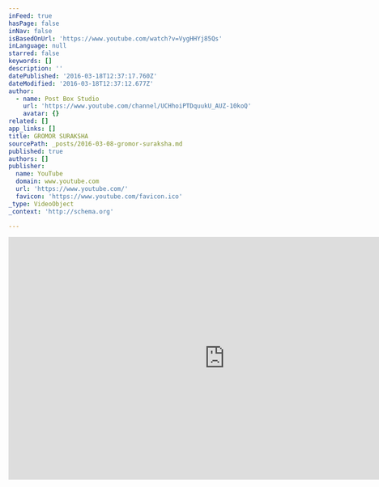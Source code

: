 ```yaml
---
inFeed: true
hasPage: false
inNav: false
isBasedOnUrl: 'https://www.youtube.com/watch?v=VygHHYj85Qs'
inLanguage: null
starred: false
keywords: []
description: ''
datePublished: '2016-03-18T12:37:17.760Z'
dateModified: '2016-03-18T12:37:12.677Z'
author:
  - name: Post Box Studio
    url: 'https://www.youtube.com/channel/UCHhoiPTDquukU_AUZ-10koQ'
    avatar: {}
related: []
app_links: []
title: GROMOR SURAKSHA
sourcePath: _posts/2016-03-08-gromor-suraksha.md
published: true
authors: []
publisher:
  name: YouTube
  domain: www.youtube.com
  url: 'https://www.youtube.com/'
  favicon: 'https://www.youtube.com/favicon.ico'
_type: VideoObject
_context: 'http://schema.org'

---
```

<iframe src="https://cdn.embedly.com/widgets/media.html?src=https%3A%2F%2Fwww.youtube.com%2Fembed%2FVygHHYj85Qs%3Ffeature%3Doembed&amp;url=https%3A%2F%2Fwww.youtube.com%2Fwatch%3Fv%3DVygHHYj85Qs&amp;image=https%3A%2F%2Fi.ytimg.com%2Fvi%2FVygHHYj85Qs%2Fhqdefault.jpg&amp;key=b7d04c9b404c499eba89ee7072e1c4f7&amp;type=text%2Fhtml&amp;schema=youtube" width="854" height="480" scrolling="no" frameborder="0" allowfullscreen="allowfullscreen" style=""></iframe>